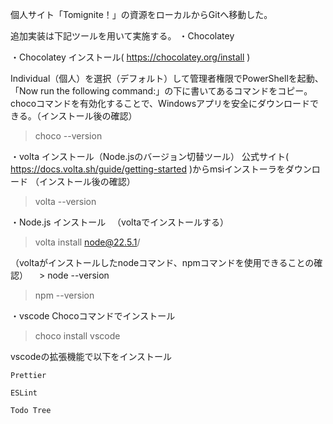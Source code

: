 個人サイト「Tomignite！」の資源をローカルからGitへ移動した。

追加実装は下記ツールを用いて実施する。
・Chocolatey

・Chocolatey インストール( https://chocolatey.org/install )

  Individual（個人）を選択（デフォルト）して管理者権限でPowerShellを起動、「Now run the following command:」の下に書いてあるコマンドをコピー。
  chocoコマンドを有効化することで、Windowsアプリを安全にダウンロードできる。（インストール後の確認） 
   > choco --version

・volta インストール（Node.jsのバージョン切替ツール）
  公式サイト( https://docs.volta.sh/guide/getting-started )からmsiインストーラをダウンロード
  （インストール後の確認）  
  > volta --version

・Node.js インストール
　（voltaでインストールする）
   > volta install node@22.5.1/

（voltaがインストールしたnodeコマンド、npmコマンドを使用できることの確認）
 　> node --version
   > npm --version

・vscode
  Chocoコマンドでインストール
  > choco install vscode
  
  vscodeの拡張機能で以下をインストール
  
    Prettier
    
    ESLint
    
    Todo Tree
